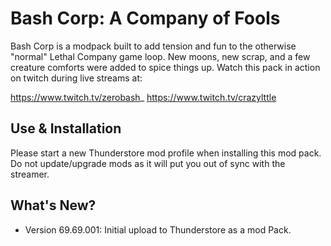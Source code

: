 # Bash Corp: A Company of Fools
Bash Corp is a modpack built to add tension and fun to the otherwise "normal" Lethal Company game loop.  New moons, new scrap, and a few creature comforts were added to spice things up.  Watch this pack in action on twitch during live streams at:

https://www.twitch.tv/zerobash_
https://www.twitch.tv/crazylttle

## Use & Installation
Please start a new Thunderstore mod profile when installing this mod pack.  Do not update/upgrade mods as it will put you out of sync with the streamer.

## What's New?
- Version 69.69.001: Initial upload to Thunderstore as a mod Pack.

